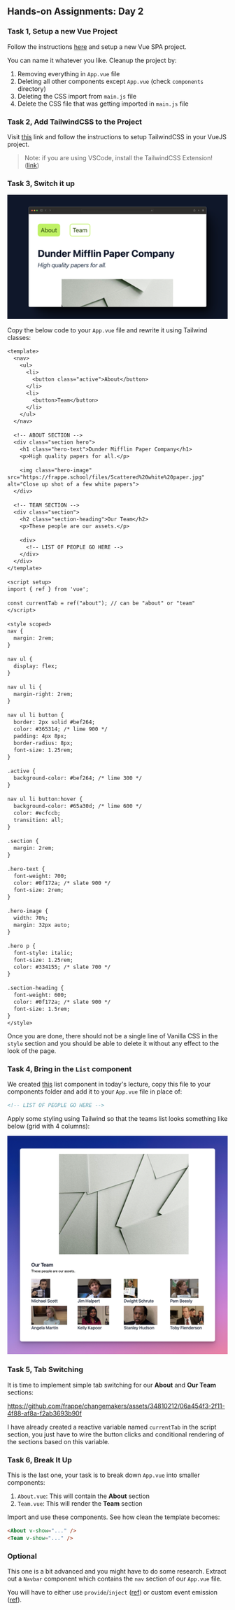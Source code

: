 ## Hands-on Assignments: Day 2

### Task 1, Setup a new Vue Project

Follow the instructions [here](https://vuejs.org/guide/quick-start.html#creating-a-vue-application) and setup a new Vue SPA project.

You can name it whatever you like. Cleanup the project by:

1. Removing everything in `App.vue` file
1. Deleting all other components except `App.vue` (check `components` directory)
1. Deleting the CSS import from `main.js` file
1. Delete the CSS file that was getting imported in `main.js` file

### Task 2, Add TailwindCSS to the Project

Visit [this](TODO) link and follow the instructions to setup TailwindCSS in your VueJS project.

> Note: if you are using VSCode, install the TailwindCSS Extension! ([link](https://marketplace.visualstudio.com/items?itemName=bradlc.vscode-tailwindcss))

### Task 3, Switch it up

![Dunder Mifflin Paper Company](../.github/images/dm-pc.png)

Copy the below code to your `App.vue` file and rewrite it using Tailwind classes:

```vue
<template>
  <nav>
    <ul>
      <li>
        <button class="active">About</button>
      </li>
      <li>
        <button>Team</button>
      </li>
    </ul>
  </nav>

  <!-- ABOUT SECTION -->
  <div class="section hero">
    <h1 class="hero-text">Dunder Mifflin Paper Company</h1>
    <p>High quality papers for all.</p>

    <img class="hero-image" src="https://frappe.school/files/Scattered%20white%20paper.jpg" alt="Close up shot of a few white papers">
  </div>

  <!-- TEAM SECTION -->
  <div class="section">
    <h2 class="section-heading">Our Team</h2>
    <p>These people are our assets.</p>
    
    <div>
      <!-- LIST OF PEOPLE GO HERE -->
    </div>
  </div>
</template>

<script setup>
import { ref } from 'vue';

const currentTab = ref("about"); // can be "about" or "team"
</script>

<style scoped>
nav {
  margin: 2rem;
}

nav ul {
  display: flex;
}

nav ul li {
  margin-right: 2rem;
}

nav ul li button {
  border: 2px solid #bef264;
  color: #365314; /* lime 900 */
  padding: 4px 8px;
  border-radius: 8px;
  font-size: 1.25rem;
}

.active {
  background-color: #bef264; /* lime 300 */
}

nav ul li button:hover {
  background-color: #65a30d; /* lime 600 */
  color: #ecfccb;
  transition: all;
}

.section {
  margin: 2rem;
}

.hero-text {
  font-weight: 700;
  color: #0f172a; /* slate 900 */
  font-size: 2rem;
}

.hero-image {
  width: 70%;
  margin: 32px auto;
}

.hero p {
  font-style: italic;
  font-size: 1.25rem;
  color: #334155; /* slate 700 */
}

.section-heading {
  font-weight: 600;
  color: #0f172a; /* slate 900 */
  font-size: 1.5rem;
}
</style>
```

Once you are done, there should not be a single line of Vanilla CSS in the `style` section and you should be able to delete it without any effect to the look of the page.

### Task 4, Bring in the `List` component

We created [this]() list component in today's lecture, copy this file to your components folder and add it to your `App.vue` file in place of:

```html
<!-- LIST OF PEOPLE GO HERE -->
```

Apply some styling using Tailwind so that the teams list looks something like below (grid with 4 columns):

![Our Team Section](../.github/images/our-team.png)

### Task 5, Tab Switching

It is time to implement simple tab switching for our **About** and **Our Team** sections:

https://github.com/frappe/changemakers/assets/34810212/06a454f3-2f11-4f88-af8a-f2ab3693b90f

I have already created a reactive variable named `currentTab` in the script section, you just have to wire the button clicks and conditional rendering of the sections based on this variable.

### Task 6, Break It Up

This is the last one, your task is to break down `App.vue` into smaller components:

1. `About.vue`: This will contain the **About** section
1. `Team.vue`: This will render the **Team** section

Import and use these components. See how clean the template becomes:

```html
<About v-show="..." />
<Team v-show="..." />
```

### Optional

This one is a bit advanced and you might have to do some research. Extract out a `Navbar` component which contains the `nav` section of our `App.vue` file.

You will have to either use `provide`/`inject` ([ref](https://vuejs.org/guide/components/provide-inject.html)) or custom event emission ([ref](https://vuejs.org/guide/components/events.html)).